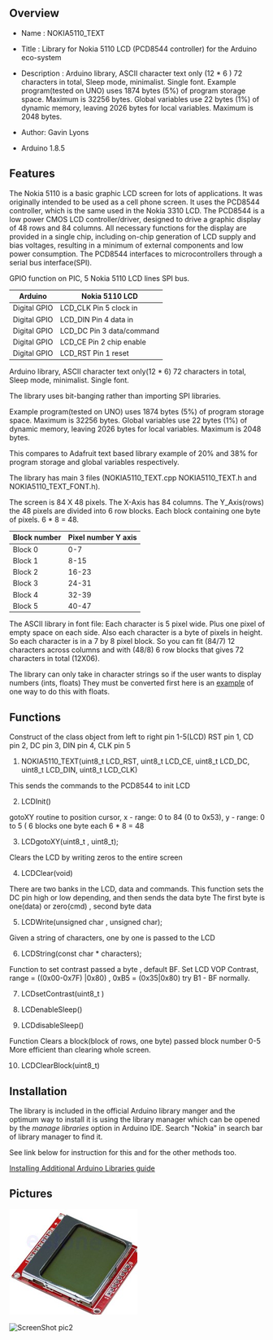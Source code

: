 Overview
--------------------
* Name : NOKIA5110_TEXT
* Title : Library for Nokia 5110 LCD (PCD8544 controller) for the Arduino eco-system
* Description : Arduino library,  ASCII character text only (12 * 6 ) 72 characters in total, Sleep mode, minimalist. Single font. Example program(tested on UNO) uses 1874 bytes (5%) of program storage space. Maximum is 32256 bytes.
Global variables use 22 bytes (1%) of dynamic memory, leaving 2026 bytes for local variables. Maximum is 2048 bytes.

* Author: Gavin Lyons
* Arduino 1.8.5

Features
-------------------------
The Nokia 5110 is a basic graphic LCD screen for lots of applications. It was originally intended to be used as a cell phone screen. It uses the PCD8544 controller, which is the same used in the Nokia 3310 LCD. The PCD8544 is a low power CMOS LCD controller/driver, designed to drive a graphic display of 48 rows and 84 columns. All necessary functions for the display are provided in a single chip, including on-chip generation of LCD supply and bias voltages, resulting in a minimum of external components and low power consumption. The PCD8544 interfaces to microcontrollers through a serial bus interface(SPI).

GPIO function on PIC, 5 Nokia 5110 LCD lines SPI bus.

| Arduino    | Nokia 5110 LCD |
| ------ | ------ |
| Digital GPIO | LCD_CLK Pin 5 clock in |
| Digital GPIO | LCD_DIN Pin 4 data in |
| Digital GPIO | LCD_DC Pin 3 data/command|
| Digital GPIO | LCD_CE Pin 2 chip enable |
| Digital GPIO | LCD_RST Pin 1 reset|

Arduino library,  ASCII character text only(12 * 6) 72 characters in total, Sleep mode, minimalist. Single font.

The library uses bit-banging rather than importing SPI libraries.

Example program(tested on UNO) uses 1874 bytes (5%) of program storage space. Maximum is 32256 bytes.
Global variables use 22 bytes (1%) of dynamic memory, leaving 2026 bytes for local variables. Maximum is 2048 bytes.

This compares to Adafruit text based library example of 20% and 38% for program storage and global variables respectively. 

The library has main 3 files (NOKIA5110_TEXT.cpp  NOKIA5110_TEXT.h and NOKIA5110_TEXT_FONT.h).

The screen is 84  X 48 pixels. The X-Axis has 84 columns.
The Y_Axis(rows) the 48 pixels are divided into 6 row blocks. 
Each block containing one byte of pixels. 6 * 8 = 48.

| Block number   | Pixel number Y axis|
| ------ | ------ |
| Block 0 | 0-7 |
| Block 1 | 8-15 |
| Block 2 | 16-23|
| Block 3 | 24-31 |
| Block 4 | 32-39 |
| Block 5 | 40-47 |

The ASCII library in font file: Each character is 5 pixel wide. Plus one pixel of empty space on each side.
Also each character is a byte of pixels in height.
So each character is in a 7 by 8 pixel block. So you can fit (84/7) 12 characters across columns and with (48/8) 6 row blocks that gives 72 characters in total (12X06).

The library can only take in character strings so if the user wants to display numbers (ints, floats)
They must be converted first here is an [example](https://gist.github.com/gavinlyonsrepo/85041a5dd82059a84e3bdef7b2b2a585) of one way to do this with floats.

Functions
----------------------------------------

Construct of the class object from left to right pin 1-5(LCD)
RST pin 1, CD pin 2, DC pin 3, DIN pin 4, CLK pin 5  

1. NOKIA5110_TEXT(uint8_t LCD_RST, uint8_t LCD_CE, uint8_t LCD_DC, uint8_t LCD_DIN, uint8_t LCD_CLK)


This sends the  commands to the PCD8544 to init LCD

2. LCDInit()

gotoXY routine to position cursor,  x - range: 0 to 84 (0 to 0x53), 
y - range: 0 to 5 ( 6 blocks one byte each 6 * 8 = 48

3. LCDgotoXY(uint8_t , uint8_t);

Clears the LCD by writing zeros to the entire screen

4. LCDClear(void)

There are two  banks in the LCD, data and commands. 
This function sets the DC pin high or low depending, and then sends
the data byte The first byte is one(data) or zero(cmd) , second byte data

5. LCDWrite(unsigned char , unsigned char);

Given a string of characters, one by one is passed to the LCD

6. LCDString(const char * characters);

Function to set contrast passed a byte , default BF.
 Set LCD VOP Contrast, range = ((0x00-0x7F) |0x80) , 0xB5 = (0x35|0x80) try B1 - BF normally. 

7. LCDsetContrast(uint8_t )

8. LCDenableSleep()
9. LCDdisableSleep()


Function Clears a block(block of rows, one byte) passed block number 0-5 
More efficient than clearing whole screen.

10. LCDClearBlock(uint8_t)


Installation
------------------------------

The library is included in the official Arduino library manger and the optimum way to install it 
is using the library manager which can be opened by the *manage libraries* option in Arduino IDE. 
Search "Nokia" in search bar of library manager to find it.

See link below for instruction for this and for the other methods too.

[Installing Additional Arduino Libraries guide](https://www.arduino.cc/en/Guide/Libraries)

Pictures
---------------------------

![ScreenShot pic](https://github.com/gavinlyonsrepo/NOKIA5110_TEXT/blob/master/extras/image/NOKIA.jpg)

![ScreenShot pic2](https://github.com/gavinlyonsrepo/NOKIA5110_TEXT/blob/master/extras/image/NOKIA2.jpg)


